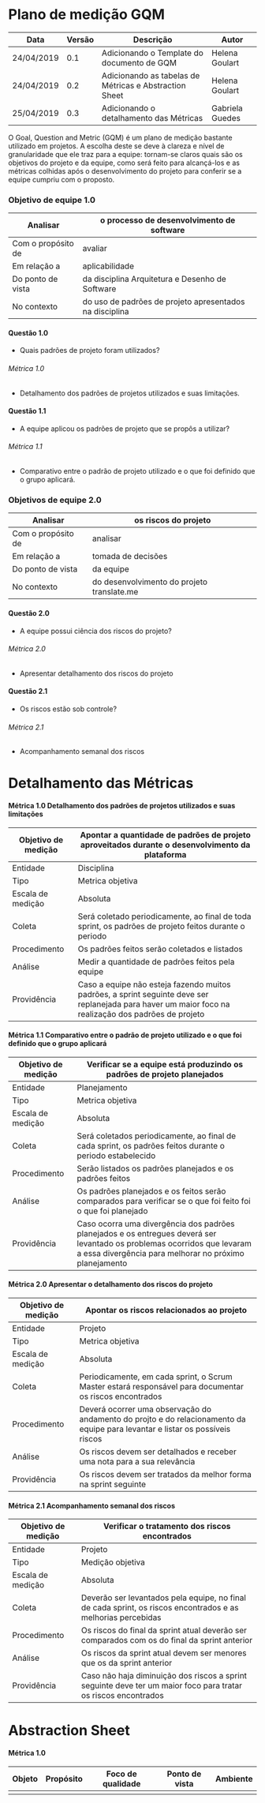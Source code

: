 # Plano de medição GQM

| Data | Versão | Descrição | Autor |
|---|---|---|---|
| 24/04/2019 | 0.1 | Adicionando o Template do documento de GQM | Helena Goulart |
| 24/04/2019 | 0.2 | Adicionando as tabelas de Métricas e Abstraction Sheet | Helena Goulart |
| 25/04/2019 | 0.3 | Adicionando o detalhamento das Métricas | Gabriela Guedes

O Goal, Question and Metric (GQM) é um plano de medição bastante utilizado em
projetos. A escolha deste se deve à clareza e nível de granularidade
que ele traz para a equipe: tornam-se claros quais são os objetivos do projeto
e da equipe, como será feito para alcançá-los e as métricas colhidas após o
desenvolvimento do projeto para conferir se a equipe cumpriu com o proposto.

### Objetivo de equipe 1.0

| Analisar | o processo de desenvolvimento de software |
|---|---|
| Com o propósito de | avaliar |
| Em relação a | aplicabilidade |
| Do ponto de vista | da disciplina Arquitetura e Desenho de Software |
| No contexto | do uso de padrões de projeto apresentados na disciplina| |

#### Questão 1.0
- Quais padrões de projeto foram utilizados? <br>

###### Métrica 1.0
- Detalhamento dos padrões de projetos utilizados e suas limitações.

#### Questão 1.1

- A equipe aplicou os padrões de projeto que se propôs a utilizar? <br>

###### Métrica 1.1

-  Comparativo entre o padrão de projeto utilizado e o que foi definido que o grupo aplicará.

### Objetivos de equipe 2.0

| Analisar | os riscos do projeto |
|---|---|
| Com o propósito de | analisar |
| Em relação a | tomada de decisões |
| Do ponto de vista | da equipe |
| No contexto | do desenvolvimento do projeto translate.me | |

#### Questão 2.0

- A equipe possui ciência dos riscos do projeto? <br>

###### Métrica 2.0

- Apresentar detalhamento dos riscos do projeto

#### Questão 2.1
- Os riscos estão sob controle?

###### Métrica 2.1
- Acompanhamento semanal dos riscos <br>

# Detalhamento das Métricas

#### Métrica 1.0 Detalhamento dos padrões de projetos utilizados e suas limitações

| Objetivo de medição | Apontar a quantidade de padrões de projeto aproveitados durante o desenvolvimento da plataforma |
|---|---|
| Entidade | Disciplina |
| Tipo | Metrica objetiva |
| Escala de medição | Absoluta |
| Coleta | Será coletado periodicamente, ao final de toda sprint, os padrões de projeto feitos durante o periodo |
| Procedimento | Os padrões feitos serão coletados e listados |
| Análise | Medir a quantidade de padrões feitos pela equipe |
| Providência | Caso a equipe não esteja fazendo muitos padrões, a sprint seguinte deve ser replanejada para haver um maior foco na realização dos padrões de projeto |

#### Métrica 1.1 Comparativo entre o padrão de projeto utilizado e o que foi definido que o grupo aplicará

| Objetivo de medição | Verificar se a equipe está produzindo os padrões de projeto planejados |
|---|---|
| Entidade | Planejamento |
| Tipo | Metrica objetiva |
| Escala de medição | Absoluta |
| Coleta | Será coletados periodicamente, ao final de cada sprint, os padrões feitos durante o periodo estabelecido|
| Procedimento | Serão listados os padrões planejados e os padrões feitos |
| Análise | Os padrões planejados e os feitos serão comparados para verificar se o que foi feito foi o que foi planejado |
| Providência | Caso ocorra uma divergência dos padrões planejados e os entregues deverá ser levantado os problemas ocorridos que levaram a essa divergência para melhorar no próximo planejamento |

#### Métrica 2.0 Apresentar o detalhamento dos riscos do projeto

| Objetivo de medição | Apontar os riscos relacionados ao projeto |
|---|---|
| Entidade | Projeto |
| Tipo | Metrica objetiva |
| Escala de medição | Absoluta |
| Coleta | Periodicamente, em cada sprint, o Scrum Master estará responsável para documentar os riscos encontrados |
| Procedimento | Deverá ocorrer uma observação do andamento do projto e do relacionamento da equipe para levantar e listar os possíveis riscos |
| Análise | Os riscos devem ser detalhados e receber uma nota para a sua relevância  |
| Providência | Os riscos devem ser tratados da melhor forma na sprint seguinte |

#### Métrica 2.1 Acompanhamento semanal dos riscos

| Objetivo de medição | Verificar o tratamento dos riscos encontrados |
|---|---|
| Entidade | Projeto |
| Tipo | Medição objetiva |
| Escala de medição | Absoluta |
| Coleta | Deverão ser levantados pela equipe, no final de cada sprint, os riscos encontrados e as melhorias percebidas |
| Procedimento | Os riscos do final da sprint atual deverão ser comparados com os do final da sprint anterior |
| Análise | Os riscos da sprint atual devem ser menores que os da sprint anterior |
| Providência | Caso não haja diminuição dos riscos a sprint seguinte deve ter um maior foco para tratar os riscos encontrados |




# Abstraction Sheet

#### Métrica 1.0
| Objeto | Propósito | Foco de qualidade | Ponto de vista | Ambiente |
|---|---|---|---|---|
|  |  | | | | |
